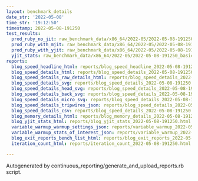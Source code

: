 ```yaml
---
layout: benchmark_details
date_str: '2022-05-08'
time_str: '19:12:50'
timestamp: 2022-05-08-191250
test_results:
  prod_ruby_no_jit: raw_benchmark_data/x86_64/2022-05/2022-05-08-191250_basic_benchmark_prod_ruby_no_jit.json
  prod_ruby_with_mjit: raw_benchmark_data/x86_64/2022-05/2022-05-08-191250_basic_benchmark_prod_ruby_with_mjit.json
  prod_ruby_with_yjit: raw_benchmark_data/x86_64/2022-05/2022-05-08-191250_basic_benchmark_prod_ruby_with_yjit.json
  yjit_stats: raw_benchmark_data/x86_64/2022-05/2022-05-08-191250_basic_benchmark_yjit_stats.json
reports:
  blog_speed_headline_html: reports/blog_speed_headline_2022-05-08-191250.html
  blog_speed_details_html: reports/blog_speed_details_2022-05-08-191250.html
  blog_speed_details_raw_details_html: reports/blog_speed_details_2022-05-08-191250.raw_details.html
  blog_speed_details_svg: reports/blog_speed_details_2022-05-08-191250.svg
  blog_speed_details_head_svg: reports/blog_speed_details_2022-05-08-191250.head.svg
  blog_speed_details_back_svg: reports/blog_speed_details_2022-05-08-191250.back.svg
  blog_speed_details_micro_svg: reports/blog_speed_details_2022-05-08-191250.micro.svg
  blog_speed_details_tripwires_json: reports/blog_speed_details_2022-05-08-191250.tripwires.json
  blog_speed_details_csv: reports/blog_speed_details_2022-05-08-191250.csv
  blog_memory_details_html: reports/blog_memory_details_2022-05-08-191250.html
  blog_yjit_stats_html: reports/blog_yjit_stats_2022-05-08-191250.html
  variable_warmup_warmup_settings_json: reports/variable_warmup_2022-05-08-191250.warmup_settings.json
  variable_warmup_stats_of_interest_json: reports/variable_warmup_2022-05-08-191250.stats_of_interest.json
  blog_exit_reports_bench_list_html: reports/blog_exit_reports_2022-05-08-191250.bench_list.html
  iteration_count_html: reports/iteration_count_2022-05-08-191250.html

---
```

Autogenerated by continuous_reporting/generate_and_upload_reports.rb script.
